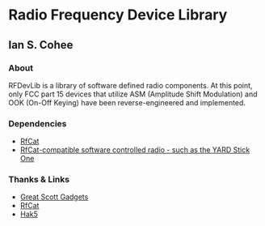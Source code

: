 # Radio Frequency Device Library

## Ian S. Cohee

### About
RFDevLib is a library of software defined radio components. At this point, only FCC part 15 devices that utilize ASM 
(Amplitude Shift Modulation) and OOK (On-Off Keying) have been reverse-engineered and implemented.

### Dependencies
* [RfCat](https://bitbucket.org/atlas0fd00m/rfcat)
* [RfCat-compatible software controlled radio - such as the YARD Stick One](https://greatscottgadgets.com/yardstickone/)

### Thanks & Links
* [Great Scott Gadgets](https://greatscottgadgets.com/)
* [RfCat](https://bitbucket.org/atlas0fd00m/rfcat)
* [Hak5](http://hak5.org/)

